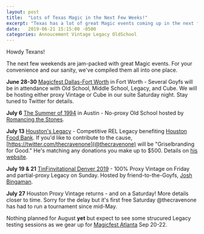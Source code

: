 ```yaml
---
layout: post
title:  "Lots of Texas Magic in the Next Few Weeks!"
excerpt: "Texas has a lot of great Magic events coming up in the next few weeks. We've conveniently compiled them all in one place for you!"
date:   2019-06-21 15:15:00 -0500
categories: Annoucement Vintage Legacy OldSchool
---
```


Howdy Texans!

The next few weekends are jam-packed with great Magic events. For your convenience and our sanity, we've compiled them all into one place.

**June 28-30** [Magicfest Dallas-Fort Worth](https://www.cfbevents.com/mtgdfw) in Fort Worth - Several Goyfs will be in attendance with Old School, Middle School, Legacy, and Cube. We will be hosting either proxy Vintage or Cube in our suite Saturday night. Stay tuned to Twitter for details.

**July 6** [The Summer of 1994](https://stonesmtg.com/announce/2019-07-06) in Austin - No-proxy Old School hosted by [Romancing the Stones](https://twitter.com/stonesvintage).

**July 13** [Houston's Legacy](https://www.facebook.com/events/310872523183688/) - Competitive REL Legacy benefiting [Houston Food Bank](https://www.houstonfoodbank.org/). If you'd like to contribute to the cause, [https://twitter.com/thecravenone](@thecravenone) will be "Griselbranding for Good." He's matching any donations you make up to $500. Details on [his website](https://blog.seemsgood.com/griselbranding-for-good/).

**July 19 & 21** [TinFinvitational Denver 2019](https://tinfins.life) - 100% Proxy Vintage on Friday and partial-proxy Legacy on Sunday. Hosted by friend-to-the-Goyfs, [Josh Bingaman](https://twitter.com/beanaman).

**July 27** Houston Proxy Vintage returns - and on a Saturday! More details closer to time. Sorry for the delay but it's first free Saturday @thecravenone has had to run a tournament since mid-May.

Nothing planned for August **yet** but expect to see some strucured Legacy testing sessions as we gear up for [Magicfest Atlanta](https://www.cfbevents.com/mtgatlanta) Sep 20-22. 
